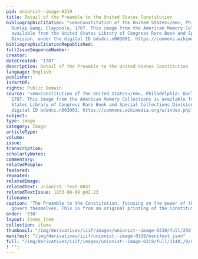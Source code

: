 ```yaml
---
pid: unionist--image-0319
title: Detail of the Preamble to the United States Constitution
bibliographicCitation: "<em>Constitution of the United States</em>, Philadelphia:
  Dunlap &amp; Claypoole, 1787. This image from the American Memory Collections is
  available from the United States Library of Congress Rare Book and Special Collections
  Division, under the digital ID bdsdcc.n003001. https://commons.wikimedia.org/w/index.php?curid=112689122"
bibliographicCitationRepublished: 
fullIssueSequenceNumber: 
creator: 
dateCreated: '1787'
description: Detail of the Preamble to the United States Constitution
language: English
publisher: 
IsPartOf: 
rights: Public Domain
source: "<em>Constitution of the United States</em>, Philadelphia: Dunlap &amp; Claypoole,
  1787. This image from the American Memory Collections is available from the United
  States Library of Congress Rare Book and Special Collections Division, under the
  digital ID bdsdcc.n003001. https://commons.wikimedia.org/w/index.php?curid=112689122"
subject: 
type: image
category: Image
articleType: 
volume: 
issue: 
transcription: 
scholarlyNotes: 
commentary: 
relatedPeople: 
featured: 
repeated: 
relatedImage: 
relatedText: unionist--text-0037
relatedTextIssue: 1833-08-08 p02.23
filename: 
caption: 'The Preamble to the Constitution, focusing on the power of the people to
  govern thesmelves. This is from an original printing of the Constitution. '
order: '730'
layout: items_item
collection: items
thumbnail: "/img/derivatives/iiif/images/unionist--image-0319/full/250,/0/default.jpg"
manifest: "/img/derivatives/iiif/unionist--image-0319/manifest.json"
full: "/img/derivatives/iiif/images/unionist--image-0319/full/1140,/0/default.jpg"
! '': 
---
```

